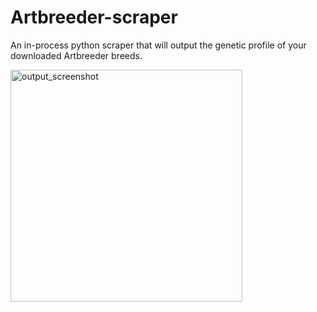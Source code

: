 # Artbreeder-scraper
An in-process python scraper that will output the genetic profile of your downloaded Artbreeder breeds.

<img width="371" alt="output_screenshot" src="https://user-images.githubusercontent.com/53836612/134113222-def7d46c-dc29-424f-96c0-e18bdf850911.png">
